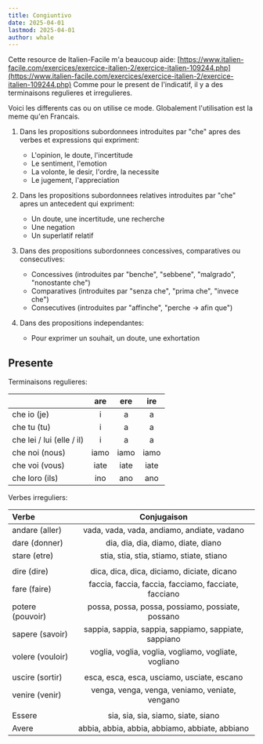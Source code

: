 ```yaml
---
title: Congiuntivo
date: 2025-04-01
lastmod: 2025-04-01
author: whale
---
```

Cette resource de Italien-Facile m'a beaucoup aide:
[https://www.italien-facile.com/exercices/exercice-italien-2/exercice-italien-109244.php](https://www.italien-facile.com/exercices/exercice-italien-2/exercice-italien-109244.php)
Comme pour le present de l'indicatif, il y a des terminaisons regulieres et irregulieres.

Voici les differents cas ou on utilise ce mode. Globalement l'utilisation est la meme qu'en Francais.

1. Dans les propositions subordonnees introduites par "che" apres des verbes et expressions qui expriment:
	- L'opinion, le doute, l'incertitude
	- Le sentiment, l'emotion
	- La volonte, le desir, l'ordre, la necessite
	- Le jugement, l'appreciation

2. Dans les propositions subordonnees relatives introduites par "che" apres un antecedent qui expriment:
	- Un doute, une incertitude, une recherche
	- Une negation
	- Un superlatif relatif

3. Dans des propositions subordonnees concessives, comparatives ou consecutives:
	- Concessives (introduites par "benche", "sebbene", "malgrado", "nonostante che")
	- Comparatives (introduites par "senza che", "prima che", "invece che")
	- Consecutives (introduites par "affinche", "perche -> afin que")

4. Dans des propositions independantes:
	- Pour exprimer un souhait, un doute, une exhortation
## Presente

Terminaisons regulieres:

|                           | are  | ere  | ire  |
| :------------------------ | :--: | :--: | :--: |
| che io (je)               |  i   |  a   |  a   |
| che tu (tu)               |  i   |  a   |  a   |
| che lei / lui (elle / il) |  i   |  a   |  a   |
| che noi (nous)            | iamo | iamo | iamo |
| che voi (vous)            | iate | iate | iate |
| che loro (ils)            | ino  | ano  | ano  |

Verbes irreguliers:

| Verbe            |                     Conjugaison                      |
| :--------------- | :--------------------------------------------------: |
| andare (aller)   |      vada, vada, vada, andiamo, andiate, vadano      |
| dare (donner)    |          dia, dia, dia, diamo, diate, diano          |
| stare (etre)     |       stia, stia, stia, stiamo, stiate, stiano       |
|                  |                                                      |
| dire (dire)      |      dica, dica, dica, diciamo, diciate, dicano      |
| fare (faire)     | faccia, faccia, faccia, facciamo, facciate, facciano |
| potere (pouvoir) |   possa, possa, possa, possiamo, possiate, possano   |
| sapere (savoir)  | sappia, sappia, sappia, sappiamo, sappiate, sappiano |
| volere (vouloir) | voglia, voglia, voglia, vogliamo, vogliate, vogliano |
|                  |                                                      |
| uscire (sortir)  |      esca, esca, esca, usciamo, usciate, escano      |
| venire (venir)   |    venga, venga, venga, veniamo, veniate, vengano    |
|                  |                                                      |
| Essere           |          sia, sia, sia, siamo, siate, siano          |
| Avere            |    abbia, abbia, abbia, abbiamo, abbiate, abbiano    |